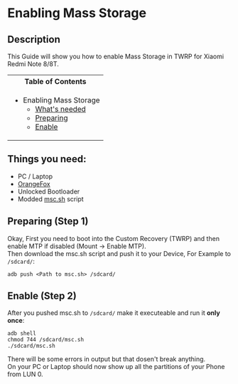 # Enabling Mass Storage

## Description

This Guide will show you how to enable Mass Storage in TWRP for Xiaomi Redmi Note 8/8T.

<table>
<tr><th>Table of Contents</th></th>
<tr><td>
  
- Enabling Mass Storage
   - [What's needed](https://github.com/Robotix22/UEFI-Guides/blob/main/Mu-Qcom/Devices/Xiaomi-Redmi-Note-8/Mass-Storage.md#things-you-need)
   - [Preparing](https://github.com/Robotix22/UEFI-Guides/blob/main/Mu-Qcom/Devices/Xiaomi-Redmi-Note-8/Mass-Storage.md#preparing-step-1)
   - [Enable](https://github.com/Robotix22/UEFI-Guides/blob/main/Mu-Qcom/Devices/Xiaomi-Redmi-Note-8/Mass-Storage.md#enable-mass-storage-step-2)

</td></tr> </table>

## Things you need:
   - PC / Laptop
   - [OrangeFox](https://orangefox.download/device/ginkgo)
   - Unlocked Bootloader
   - Modded [msc.sh](https://github.com/Robotix22/UEFI-Guides/blob/main/Mu-Qcom/Devices/Xiaomi-Redmi-Note-8/msc.sh) script

## Preparing (Step 1)

Okay, First you need to boot into the Custom Recovery (TWRP) and then enable MTP if disabled (Mount -> Enable MTP). <br />
Then download the msc.sh script and push it to your Device, For Example to `/sdcard/`: <br />
```
adb push <Path to msc.sh> /sdcard/
```

## Enable (Step 2)

After you pushed msc.sh to `/sdcard/` make it executeable and run it **only once**:
```
adb shell
chmod 744 /sdcard/msc.sh
./sdcard/msc.sh
```
There will be some errors in output but that dosen't break anything. <br />
On your PC or Laptop should now show up all the partitions of your Phone from LUN 0.
